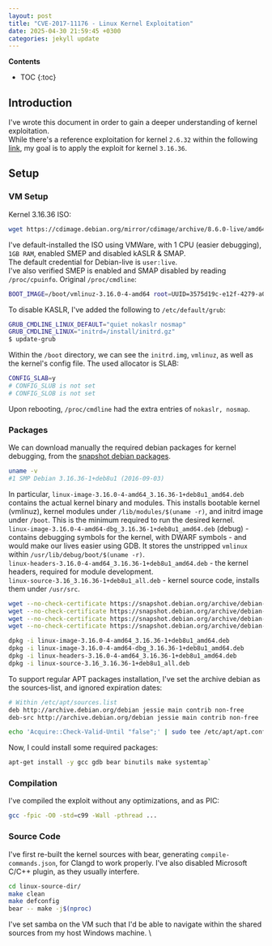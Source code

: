 ```yaml
---
layout: post
title: "CVE-2017-11176 - Linux Kernel Exploitation"
date: 2025-04-30 21:59:45 +0300
categories: jekyll update
---
```


**Contents**
* TOC
{:toc}
## Introduction

I've wrote this document in order to gain a deeper understanding of kernel exploitation. \
While there's a reference exploitation for kernel `2.6.32` within the following [link][ref-link], my goal is to apply the exploit for kernel `3.16.36`. 

## Setup

### VM Setup

Kernel 3.16.36 ISO: 

```bash
wget https://cdimage.debian.org/mirror/cdimage/archive/8.6.0-live/amd64/iso-hybrid/debian-live-8.6.0-amd64-standard.iso
```

I've default-installed the ISO using VMWare, with 1 CPU (easier debugging), `1GB RAM`, enabled SMEP and disabled kASLR & SMAP. \
The default credential for Debian-live is `user:live`. \
I've also verified SMEP is enabled and SMAP disabled by reading `/proc/cpuinfo`. Original `/proc/cmdline`:

```bash
BOOT_IMAGE=/boot/vmlinuz-3.16.0-4-amd64 root=UUID=3575d19c-e12f-4279-a054-3fd133416578 ro initrd=/install/initrd.gz quiet
```

To disable KASLR, I've added the following to `/etc/default/grub`:

```bash
GRUB_CMDLINE_LINUX_DEFAULT="quiet nokaslr nosmap"
GRUB_CMDLINE_LINUX="initrd=/install/initrd.gz"
$ update-grub
```

Within the `/boot` directory, we can see the `initrd.img`, `vmlinuz`, as well as the kernel's config file. The used allocator is SLAB:

```bash
CONFIG_SLAB=y
# CONFIG_SLUB is not set
# CONFIG_SLOB is not set
```

Upon rebooting, `/proc/cmdline` had the extra entries of `nokaslr, nosmap`. 

### Packages

We can download manually the required debian packages for kernel debugging, from the [snapshot debian packages][deb-packages]. 

```bash
uname -v
#1 SMP Debian 3.16.36-1+deb8u1 (2016-09-03)
```

In particular, `linux-image-3.16.0-4-amd64_3.16.36-1+deb8u1_amd64.deb` contains the actual kernel binary and modules. This installs bootable kernel (vmlinuz), kernel modules under `/lib/modules/$(uname -r)`, and initrd image under `/boot`. This is the minimum required to run the desired kernel. \
`linux-image-3.16.0-4-amd64-dbg_3.16.36-1+deb8u1_amd64.deb` (debug) - contains debugging symbols for the kernel, with DWARF symbols - and would make our lives easier using GDB. It stores the unstripped `vmlinux` within `/usr/lib/debug/boot/$(uname -r)`. \
`linux-headers-3.16.0-4-amd64_3.16.36-1+deb8u1_amd64.deb` - the kernel headers, required for module development. \
`linux-source-3.16_3.16.36-1+deb8u1_all.deb` - kernel source code, installs them under `/usr/src`. 

```bash
wget --no-check-certificate https://snapshot.debian.org/archive/debian-security/20160904T172241Z/pool/updates/main/l/linux/linux-image-3.16.0-4-amd64_3.16.36-1%2Bdeb8u1_amd64.deb
wget --no-check-certificate https://snapshot.debian.org/archive/debian-security/20160904T172241Z/pool/updates/main/l/linux/linux-image-3.16.0-4-amd64-dbg_3.16.36-1%2Bdeb8u1_amd64.deb
wget --no-check-certificate https://snapshot.debian.org/archive/debian-security/20160904T172241Z/pool/updates/main/l/linux/linux-headers-3.16.0-4-amd64_3.16.36-1%2Bdeb8u1_amd64.deb
wget --no-check-certificate https://snapshot.debian.org/archive/debian-security/20160904T172241Z/pool/updates/main/l/linux/linux-source-3.16_3.16.36-1%2Bdeb8u1_all.deb

dpkg -i linux-image-3.16.0-4-amd64_3.16.36-1+deb8u1_amd64.deb
dpkg -i linux-image-3.16.0-4-amd64-dbg_3.16.36-1+deb8u1_amd64.deb
dpkg -i linux-headers-3.16.0-4-amd64_3.16.36-1+deb8u1_amd64.deb
dpkg -i linux-source-3.16_3.16.36-1+deb8u1_all.deb
```

To support regular APT packages installation, I've set the archive debian as the sources-list, and ignored expiration dates:

```bash
# Within /etc/apt/sources.list
deb http://archive.debian.org/debian jessie main contrib non-free
deb-src http://archive.debian.org/debian jessie main contrib non-free

echo 'Acquire::Check-Valid-Until "false";' | sudo tee /etc/apt/apt.conf.d/99no-check-valid-until
```

Now, I could install some required packages: 

```bash
apt-get install -y gcc gdb bear binutils make systemtap`
```

### Compilation

I've compiled the exploit without any optimizations, and as PIC:

```bash
gcc -fpic -O0 -std=c99 -Wall -pthread ...
```

### Source Code

I've first re-built the kernel sources with bear, generating `compile-commands.json`, for Clangd to work properly. I've also disabled Microsoft C/C++ plugin, as they usually interfere. 

```bash
cd linux-source-dir/
make clean
make defconfig
bear -- make -j$(nproc)
```

I've set samba on the VM such that I'd be able to navigate within the shared sources from my host Windows machine. \




[ref-link]: https://blog.lexfo.fr/cve-2017-11176-linux-kernel-exploitation-part1.html
[deb-packages]: https://snapshot.debian.org/package/linux/3.16.36-1%2Bdeb8u1/
